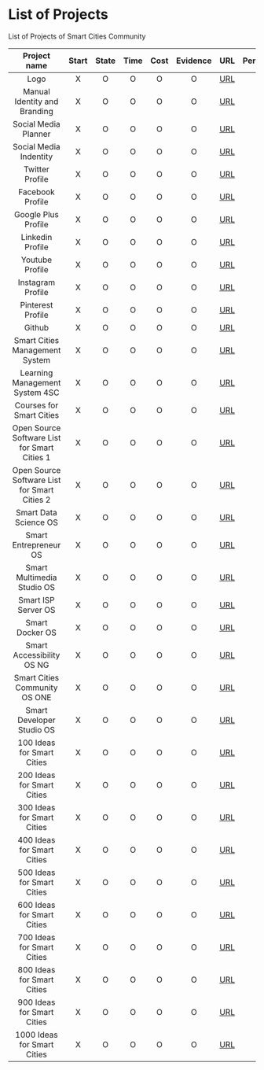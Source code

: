 # List of Projects
List of Projects of Smart Cities Community

| Project name | Start | State | Time | Cost | Evidence | URL | Percentage | Repo URL |
| :------: | :------: | :-----: | :-----: | :----: | :-----: | :-----: | :-----: | :-----: |
| Logo | X | O | O | O | O | [URL](https://github.com/smartcitiescommunity/ "Repo of ") | 00% | [URL](https://github.com/smartcitiescommunity/ "Repo of ") |
| Manual Identity and Branding | X | O | O | O | O | [URL](https://github.com/smartcitiescommunity/ "Repo of ") | 00% | [URL](https://github.com/smartcitiescommunity/ "Repo of ") |
| Social Media Planner | X | O | O | O | O | [URL](https://github.com/smartcitiescommunity/ "Repo of ") | 00% | [URL](https://github.com/smartcitiescommunity/ "Repo of ") |
| Social Media Indentity | X | O | O | O | O | [URL](https://github.com/smartcitiescommunity/ "Repo of ") | 00% | [URL](https://github.com/smartcitiescommunity/ "Repo of ") |
| Twitter Profile | X | O | O | O | O | [URL](https://github.com/smartcitiescommunity/ "Repo of ") | 00% | [URL](https://github.com/smartcitiescommunity/ "Repo of ") |
| Facebook Profile | X | O | O | O | O | [URL](https://github.com/smartcitiescommunity/ "Repo of ") | 00% | [URL](https://github.com/smartcitiescommunity/ "Repo of ") |
| Google Plus Profile | X | O | O | O | O | [URL](https://github.com/smartcitiescommunity/ "Repo of ") | 00% | [URL](https://github.com/smartcitiescommunity/ "Repo of ") |
| Linkedin Profile | X | O | O | O | O | [URL](https://github.com/smartcitiescommunity/ "Repo of ") | 00% | [URL](https://github.com/smartcitiescommunity/ "Repo of ") |
| Youtube Profile | X | O | O | O | O | [URL](https://github.com/smartcitiescommunity/ "Repo of ") | 00% | [URL](https://github.com/smartcitiescommunity/ "Repo of ") |
| Instagram Profile | X | O | O | O | O | [URL](https://github.com/smartcitiescommunity/ "Repo of ") | 00% | [URL](https://github.com/smartcitiescommunity/ "Repo of ") |
| Pinterest Profile | X | O | O | O | O | [URL](https://github.com/smartcitiescommunity/ "Repo of ") | 00% | [URL](https://github.com/smartcitiescommunity/ "Repo of ") |
| Github | X | O | O | O | O | [URL](https://github.com/smartcitiescommunity/ "Repo of ") | 00% | [URL](https://github.com/smartcitiescommunity/ "Repo of ") |
| Smart Cities Management System | X | O | O | O | O | [URL](https://github.com/smartcitiescommunity/ "Repo of ") | 00% | [URL](https://github.com/smartcitiescommunity/ "Repo of ") |
| Learning Management System 4SC | X | O | O | O | O | [URL](https://github.com/smartcitiescommunity/ "Repo of ") | 00% | [URL](https://github.com/smartcitiescommunity/ "Repo of ") |
| Courses for Smart Cities | X | O | O | O | O | [URL](https://github.com/smartcitiescommunity/ "Repo of ") | 00% | [URL](https://github.com/smartcitiescommunity/ "Repo of ") |
| Open Source Software List for Smart Cities 1 | X | O | O | O | O | [URL](https://www.linkedin.com/pulse/20140711230217-28178958-do-not-throw-away-your-money-check-30-open-source-solutions-for-your-smart-city "30 Open Source Solutions for your Smart City") | 00% | [URL](https://github.com/smartcitiescommunity/ "Repo of ") |
| Open Source Software List for Smart Cities 2 | X | O | O | O | O | [URL](https://www.linkedin.com/pulse/20140714230725-28178958-first-try-and-understand-before-buying-enterprise-class-ready-solutions-for-smart-cities-with-open-source "Enterprise class ready solutions for Smart Cities with Open Source") | 00% | [URL](https://github.com/smartcitiescommunity/ "Repo of ") |
| Smart Data Science OS | X | O | O | O | O | [URL](https://susestudio.com/a/06WBrG/smart-data-science-os "Smart Data Science OS") | 00% | [URL](https://github.com/smartcitiescommunity/ "Repo of ") |
| Smart Entrepreneur OS | X | O | O | O | O | [URL](https://susestudio.com/a/06WBrG/smart-entrepreneur-os "Smart Entrepreneur OS") | 00% | [Repo](https://github.com/smartcitiescommunity/ "Repo of ") |
| Smart Multimedia Studio OS | X | O | O | O | O | [URL](https://susestudio.com/a/06WBrG/smart-multimedia-studio-os "Smart Multimedia Studio OS") | 00% | [URL](https://github.com/smartcitiescommunity/ "Repo of ") |
| Smart ISP Server OS | X | O | O | O | O | [URL](https://susestudio.com/a/06WBrG/smart-isp-server-os "Smart ISP Server OS") | 00% | [URL](https://github.com/smartcitiescommunity/ "Repo of ") |
| Smart Docker OS | X | O | O | O | O | [URL](https://susestudio.com/a/06WBrG/smart-docker-os "Smart Docker OS") | 00% | [URL](https://github.com/smartcitiescommunity/ "Repo of ") |
| Smart Accessibility OS NG | X | O | O | O | O | [URL](https://susestudio.com/a/06WBrG/smart-accessibility-os-ng "Smart Accessibility OS NG") | 00% | [URL](https://github.com/smartcitiescommunity/ "Repo of ") |
| Smart Cities Community OS ONE | X | O | O | O | O | [URL](https://susestudio.com/a/06WBrG/smart-cities-community-os-one "Smart Cities Community OS ONE") | 00% | [URL](https://github.com/smartcitiescommunity/ "Repo of ") |
| Smart Developer Studio OS | X | O | O | O | O | [URL](https://susestudio.com/a/06WBrG/smart-developer-studio-os "Smart Developer Studio OS") | 00% | [URL](https://github.com/smartcitiescommunity/ "Repo of ") |
| 100 Ideas for Smart Cities | X | O | O | O | O | [URL](https://github.com/smartcitiescommunity/ "Repo of ") | 00% | [URL](https://github.com/smartcitiescommunity/Ideas-for-Smart-Cities "Repo of Ideas for Smart Cities ") |
| 200 Ideas for Smart Cities | X | O | O | O | O | [URL](https://github.com/smartcitiescommunity/ "Repo of ") | 00% | [URL](https://github.com/smartcitiescommunity/Ideas-for-Smart-Cities "Repo of Ideas for Smart Cities ") |
| 300 Ideas for Smart Cities | X | O | O | O | O | [URL](https://github.com/smartcitiescommunity/ "Repo of ") | 00% | [URL](https://github.com/smartcitiescommunity/Ideas-for-Smart-Cities "Repo of Ideas for Smart Cities ") |
| 400 Ideas for Smart Cities | X | O | O | O | O | [URL](https://github.com/smartcitiescommunity/ "Repo of ") | 00% | [URL](https://github.com/smartcitiescommunity/Ideas-for-Smart-Cities "Repo of Ideas for Smart Cities ") |
| 500 Ideas for Smart Cities | X | O | O | O | O | [URL](https://github.com/smartcitiescommunity/ "Repo of ") | 00% | [URL](https://github.com/smartcitiescommunity/Ideas-for-Smart-Cities "Repo of Ideas for Smart Cities ") |
| 600 Ideas for Smart Cities | X | O | O | O | O | [URL](https://github.com/smartcitiescommunity/ "Repo of ") | 00% | [URL](https://github.com/smartcitiescommunity/Ideas-for-Smart-Cities "Repo of Ideas for Smart Cities ") |
| 700 Ideas for Smart Cities | X | O | O | O | O | [URL](https://github.com/smartcitiescommunity/ "Repo of ") | 00% | [URL](https://github.com/smartcitiescommunity/Ideas-for-Smart-Cities "Repo of Ideas for Smart Cities ") |
| 800 Ideas for Smart Cities | X | O | O | O | O | [URL](https://github.com/smartcitiescommunity/ "Repo of ") | 00% | [URL](https://github.com/smartcitiescommunity/Ideas-for-Smart-Cities "Repo of Ideas for Smart Cities ") |
| 900 Ideas for Smart Cities | X | O | O | O | O | [URL](https://github.com/smartcitiescommunity/ "Repo of ") | 00% | [URL](https://github.com/smartcitiescommunity/Ideas-for-Smart-Cities "Repo of Ideas for Smart Cities ") |
| 1000 Ideas for Smart Cities | X | O | O | O | O | [URL](https://github.com/smartcitiescommunity/ "Repo of ") | 00% | [URL](https://github.com/smartcitiescommunity/Ideas-for-Smart-Cities "Repo of Ideas for Smart Cities ") |
